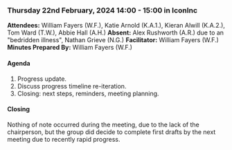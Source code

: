 ### Thursday 22nd February, 2024 14:00 - 15:00 in IconInc

**Attendees:** William Fayers (W.F.), Katie Arnold (K.A.1.), Kieran Alwill (K.A.2.), Tom Ward (T.W.), Abbie Hall (A.H.)
**Absent:** Alex Rushworth (A.R.) due to an "bedridden illness", Nathan Grieve (N.G.)
**Facilitator:** William Fayers (W.F.)
**Minutes Prepared By:** William Fayers (W.F.)

#### Agenda

1. Progress update.
2. Discuss progress timeline re-iteration.
3. Closing: next steps, reminders, meeting planning.

#### Closing

Nothing of note occurred during the meeting, due to the lack of the chairperson, but the group did decide to complete first drafts by the next meeting due to recently rapid progress.